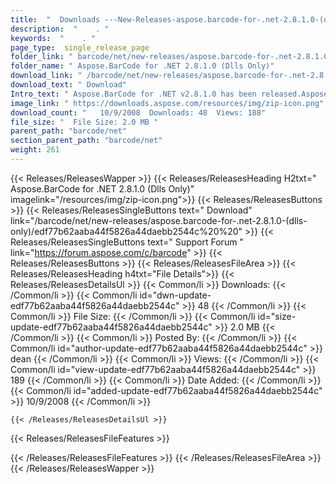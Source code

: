 ```yaml
---
title:  "  Downloads ---New-Releases-aspose.barcode-for-.net-2.8.1.0-(dlls-only) . " 
description:  "    . " 
keywords:  "    . " 
page_type:  single_release_page
folder_link: " barcode/net/new-releases/aspose.barcode-for-.net-2.8.1.0-(dlls-only)/"
folder_name: " Aspose.BarCode for .NET 2.8.1.0 (Dlls Only)"
download_link: " /barcode/net/new-releases/aspose.barcode-for-.net-2.8.1.0-(dlls-only)/edf77b62aaba44f5826a44daebb2544c"
download_text: " Download"
Intro_text: " Aspose.BarCode for .NET v2.8.1.0 has been released.Aspose.BarCode is an All-In-O..."
image_link: " https://downloads.aspose.com/resources/img/zip-icon.png"
download_count: "   10/9/2008  Downloads: 48  Views: 188"
file_size: "  File Size: 2.0 MB "
parent_path: "barcode/net"
section_parent_path: "barcode/net"
weight: 261 
---
```


{{< Releases/ReleasesWapper >}}
  {{< Releases/ReleasesHeading H2txt=" Aspose.BarCode for .NET 2.8.1.0 (Dlls Only)" imagelink="/resources/img/zip-icon.png">}}
  {{< Releases/ReleasesButtons >}}
    {{< Releases/ReleasesSingleButtons text=" Download" link="/barcode/net/new-releases/aspose.barcode-for-.net-2.8.1.0-(dlls-only)/edf77b62aaba44f5826a44daebb2544c%20%20" >}}
    {{< Releases/ReleasesSingleButtons text=" Support Forum " link="https://forum.aspose.com/c/barcode" >}}
  {{< Releases/ReleasesButtons >}}
  {{< Releases/ReleasesFileArea >}}
    {{< Releases/ReleasesHeading h4txt="File Details">}}
    {{< Releases/ReleasesDetailsUl >}}
            {{< Common/li  >}} Downloads: {{< /Common/li >}} 
      {{< Common/li id="dwn-update-edf77b62aaba44f5826a44daebb2544c" >}} 48 {{< /Common/li >}} 
      {{< Common/li  >}} File Size: {{< /Common/li >}} 
      {{< Common/li id="size-update-edf77b62aaba44f5826a44daebb2544c" >}} 2.0 MB {{< /Common/li >}} 
      {{< Common/li  >}} Posted By: {{< /Common/li >}} 
      {{< Common/li id="author-update-edf77b62aaba44f5826a44daebb2544c" >}} dean {{< /Common/li >}} 
      {{< Common/li  >}} Views: {{< /Common/li >}} 
      {{< Common/li id="view-update-edf77b62aaba44f5826a44daebb2544c" >}} 189 {{< /Common/li >}} 
      {{< Common/li  >}} Date Added: {{< /Common/li >}} 
      {{< Common/li id="added-update-edf77b62aaba44f5826a44daebb2544c" >}} 10/9/2008 {{< /Common/li >}} 

    {{< /Releases/ReleasesDetailsUl >}}

  {{< Releases/ReleasesFileFeatures >}}
      
  {{< /Releases/ReleasesFileFeatures >}}
 {{< /Releases/ReleasesFileArea >}}
{{< /Releases/ReleasesWapper >}}


